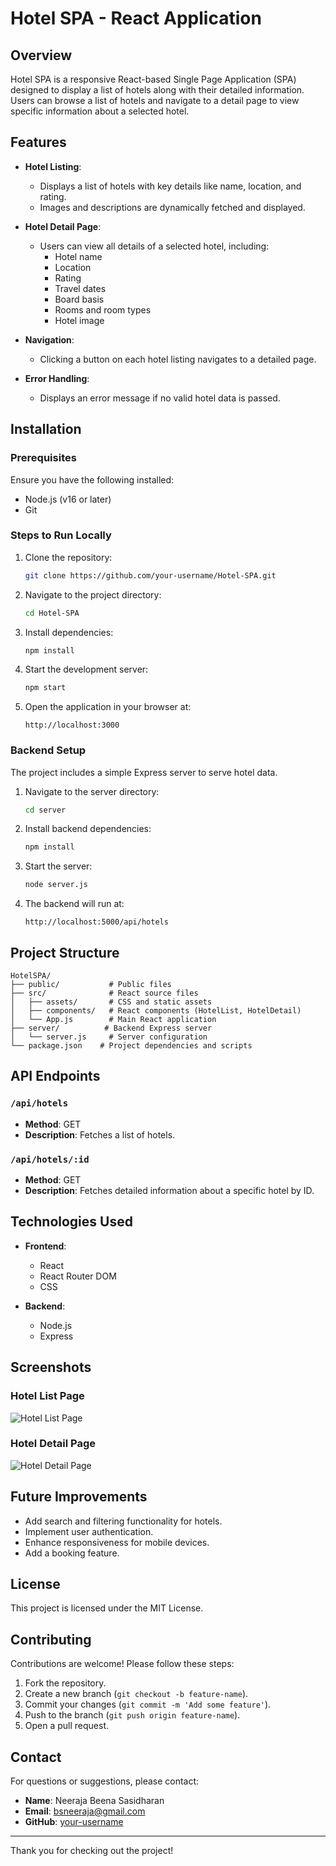 # Hotel SPA - React Application

## Overview

Hotel SPA is a responsive React-based Single Page Application (SPA) designed to display a list of hotels along with their detailed information. Users can browse a list of hotels and navigate to a detail page to view specific information about a selected hotel.

## Features

- **Hotel Listing**:
  - Displays a list of hotels with key details like name, location, and rating.
  - Images and descriptions are dynamically fetched and displayed.

- **Hotel Detail Page**:
  - Users can view all details of a selected hotel, including:
    - Hotel name
    - Location
    - Rating
    - Travel dates
    - Board basis
    - Rooms and room types
    - Hotel image

- **Navigation**:
  - Clicking a button on each hotel listing navigates to a detailed page.

- **Error Handling**:
  - Displays an error message if no valid hotel data is passed.

## Installation

### Prerequisites
Ensure you have the following installed:
- Node.js (v16 or later)
- Git

### Steps to Run Locally
1. Clone the repository:
   ```bash
   git clone https://github.com/your-username/Hotel-SPA.git
   ```

2. Navigate to the project directory:
   ```bash
   cd Hotel-SPA
   ```

3. Install dependencies:
   ```bash
   npm install
   ```

4. Start the development server:
   ```bash
   npm start
   ```

5. Open the application in your browser at:
   ```
   http://localhost:3000
   ```

### Backend Setup
The project includes a simple Express server to serve hotel data.

1. Navigate to the server directory:
   ```bash
   cd server
   ```

2. Install backend dependencies:
   ```bash
   npm install
   ```

3. Start the server:
   ```bash
   node server.js
   ```

4. The backend will run at:
   ```
   http://localhost:5000/api/hotels
   ```

## Project Structure
```
HotelSPA/
├── public/           # Public files
├── src/              # React source files
│   ├── assets/       # CSS and static assets
│   ├── components/   # React components (HotelList, HotelDetail)
│   └── App.js        # Main React application
├── server/          # Backend Express server
│   └── server.js     # Server configuration
└── package.json    # Project dependencies and scripts
```

## API Endpoints

### `/api/hotels`
- **Method**: GET
- **Description**: Fetches a list of hotels.

### `/api/hotels/:id`
- **Method**: GET
- **Description**: Fetches detailed information about a specific hotel by ID.

## Technologies Used

- **Frontend**:
  - React
  - React Router DOM
  - CSS

- **Backend**:
  - Node.js
  - Express

## Screenshots

### Hotel List Page
![Hotel List Page](https://via.placeholder.com/800x400?text=Hotel+List+Page)

### Hotel Detail Page
![Hotel Detail Page](https://via.placeholder.com/800x400?text=Hotel+Detail+Page)

## Future Improvements

- Add search and filtering functionality for hotels.
- Implement user authentication.
- Enhance responsiveness for mobile devices.
- Add a booking feature.

## License
This project is licensed under the MIT License.

## Contributing

Contributions are welcome! Please follow these steps:
1. Fork the repository.
2. Create a new branch (`git checkout -b feature-name`).
3. Commit your changes (`git commit -m 'Add some feature'`).
4. Push to the branch (`git push origin feature-name`).
5. Open a pull request.

## Contact
For questions or suggestions, please contact:
- **Name**: Neeraja Beena Sasidharan
- **Email**: bsneeraja@gmail.com
- **GitHub**: [your-username](https://github.com/your-username)

---
Thank you for checking out the project!

